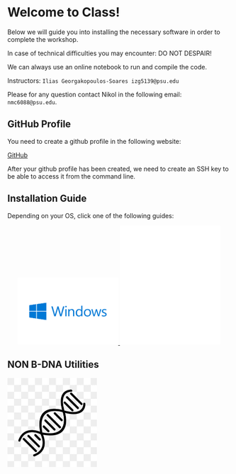 # Welcome to Class!

Below we will guide you into installing the necessary software in order to complete the workshop.

In case of technical difficulties you may encounter: DO NOT DESPAIR!

We can always use an online notebook to run and compile the code.

Instructors: `Ilias Georgakopoulos-Soares izg5139@psu.edu`

Please for any question contact Nikol in the following email: `nmc6088@psu.edu`.

## GitHub Profile

You need to create a github profile in the following website:

[GitHub](https://github.com/)

After your github profile has been created, we need to create an SSH key to 
be able to access it from the command line.

## Installation Guide

Depending on your OS, click one of the following guides:

<p align="center">
  <a href="windows/README.md">
    <img src="windows/windows_.svg" alt="Windows Installation" width="45%">
  </a>
  <a href="mac/README.md">
    <img src="mac/image.png" alt="Mac Installation" width="45%">
  </a>
</p>

## NON B-DNA Utilities

<a href="nonbdna/README.md">
    <img src="nonbdna/image.jpg" alt="NON B-DNA" width="40%">
</a>
